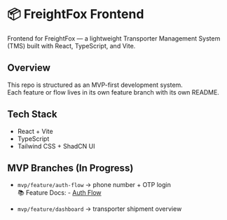 # 📦 FreightFox Frontend

Frontend for FreightFox — a lightweight Transporter Management System (TMS) built with React, TypeScript, and Vite.

## Overview

This repo is structured as an MVP-first development system.  
Each feature or flow lives in its own feature branch with its own README.

## Tech Stack

- React + Vite  
- TypeScript  
- Tailwind CSS + ShadCN UI

## MVP Branches (In Progress)

- `mvp/feature/auth-flow` → phone number + OTP login  
📚 Feature Docs: - [Auth Flow](https://github.com/ayooshS/freightfox-frontend/blob/mvp/feature/auth-flow/README.auth-flow.md)

- `mvp/feature/dashboard` → transporter shipment overview

